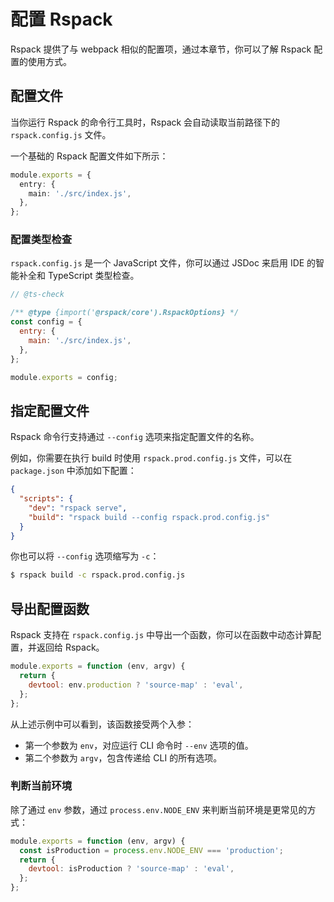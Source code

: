 # 配置 Rspack

Rspack 提供了与 webpack 相似的配置项，通过本章节，你可以了解 Rspack 配置的使用方式。

## 配置文件

当你运行 Rspack 的命令行工具时，Rspack 会自动读取当前路径下的 `rspack.config.js` 文件。

一个基础的 Rspack 配置文件如下所示：

```ts title="rspack.config.js"
module.exports = {
  entry: {
    main: './src/index.js',
  },
};
```

### 配置类型检查

`rspack.config.js` 是一个 JavaScript 文件，你可以通过 JSDoc 来启用 IDE 的智能补全和 TypeScript 类型检查。

```js title="rspack.config.js"
// @ts-check

/** @type {import('@rspack/core').RspackOptions} */
const config = {
  entry: {
    main: './src/index.js',
  },
};

module.exports = config;
```

## 指定配置文件

Rspack 命令行支持通过 `--config` 选项来指定配置文件的名称。

例如，你需要在执行 build 时使用 `rspack.prod.config.js` 文件，可以在 `package.json` 中添加如下配置：

```json title="package.json"
{
  "scripts": {
    "dev": "rspack serve",
    "build": "rspack build --config rspack.prod.config.js"
  }
}
```

你也可以将 `--config` 选项缩写为 `-c`：

```bash
$ rspack build -c rspack.prod.config.js
```

## 导出配置函数

Rspack 支持在 `rspack.config.js` 中导出一个函数，你可以在函数中动态计算配置，并返回给 Rspack。

```js title="rspack.config.js"
module.exports = function (env, argv) {
  return {
    devtool: env.production ? 'source-map' : 'eval',
  };
};
```

从上述示例中可以看到，该函数接受两个入参：

- 第一个参数为 `env`，对应运行 CLI 命令时 `--env` 选项的值。
- 第二个参数为 `argv`，包含传递给 CLI 的所有选项。

### 判断当前环境

除了通过 `env` 参数，通过 `process.env.NODE_ENV` 来判断当前环境是更常见的方式：

```js title="rspack.config.js"
module.exports = function (env, argv) {
  const isProduction = process.env.NODE_ENV === 'production';
  return {
    devtool: isProduction ? 'source-map' : 'eval',
  };
};
```
